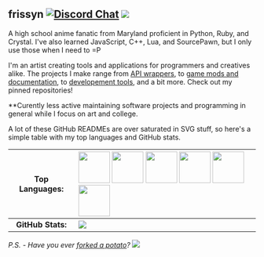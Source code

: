 ## frissyn [![Discord Chat](https://img.shields.io/badge/discord-join-7389D8?logo=discord&style=flat-square)](https://discord.gg/b3qjk4epPr) [![](https://img.shields.io/badge/buy%20me%20a%20coffee-donate-yellow.svg?style=flat-square)](https://ko-fi.com/frissyn)

A high school anime fanatic from Maryland proficient in Python, Ruby, and Crystal. I've also learned JavaScript, C++, Lua, and SourcePawn, but I only use those when I need to =P

I'm an artist creating tools and applications for programmers and creatives alike. The projects I make range from [API wrappers](https://github.com/frissyn/valorant.py), to [game mods and documentation](https://github.com/frissyn/celeste-saves), to [developement tools](https://github.com/frissyn/pyke), and a bit more. Check out my pinned repositories!

**Curently less active maintaining software projects and programming in general while I focus on art and college.

A lot of these GitHub READMEs are over saturated in SVG stuff, so here's a simple table with my top languages and GitHub stats.

|Top Languages:|<img src="https://github.com/smokes/vscode-discord-assets/blob/master/python.png?raw=true" width="64" height="64"/> <img src="https://github.com/smokes/vscode-discord-assets/blob/master/ruby.png?raw=true" width="64" height="64"/> <img src="https://github.com/smokes/vscode-discord-assets/blob/master/crystal.png?raw=true" width="64" height="64"/> <img src="https://github.com/smokes/vscode-discord-assets/blob/master/lua.png?raw=true" width="64" height="64"/> <img src="https://github.com/smokes/vscode-discord-assets/blob/master/js.png?raw=true" width="64" height="64"/> <img src="https://github.com/smokes/vscode-discord-assets/blob/master/cpp.png?raw=true" width="64" height="64"/>|
|:-:|:--|
|**GitHub Stats:**|![](https://github-readme-stats.vercel.app/api?username=frissyn&count_private=true&theme=outrun&show_icons=true&include_all_commits=true&hide=issues)|

*P.S. - Have you ever [forked a potato](https://github.com/drtshock/Potato)?* ![](https://hit.yhype.me/github/profile?user_id=62220201)
